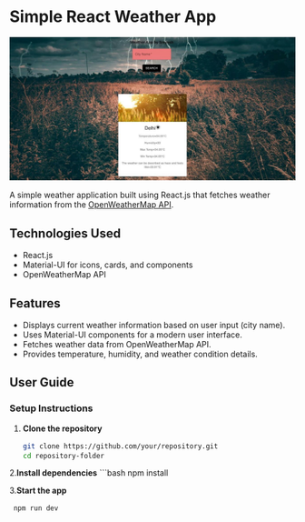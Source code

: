 # Simple React Weather App

![Weather App](Glimse.jpeg)

A simple weather application built using React.js that fetches weather information from the [OpenWeatherMap API](https://openweathermap.org/current).

## Technologies Used

- React.js
- Material-UI for icons, cards, and components
- OpenWeatherMap API

## Features

- Displays current weather information based on user input (city name).
- Uses Material-UI components for a modern user interface.
- Fetches weather data from OpenWeatherMap API.
- Provides temperature, humidity, and weather condition details.

## User Guide

### Setup Instructions

1. **Clone the repository**

   ```bash
   git clone https://github.com/your/repository.git
   cd repository-folder

2.**Install dependencies**
    ```bash
      npm install
   
3.**Start the app**
   ```bash
    npm run dev


